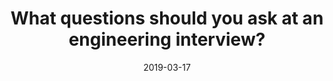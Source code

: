 ---
title: "What questions should you ask at an engineering interview?"
date: "2019-03-17"
draft: true
tags: ['interviews', 'advice', 'jobs']
---
